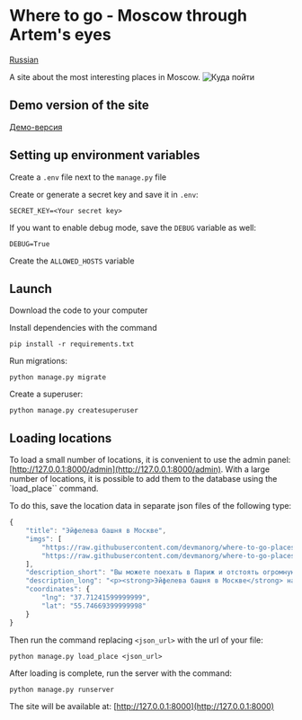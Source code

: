 # Where to go - Moscow through Artem's eyes
[Russian](RU_README.md)

A site about the most interesting places in Moscow.
![Куда пойти](https://github.com/user-attachments/assets/7794d2e8-bab8-4d4b-ae82-c7993b2cf923)


## Demo version of the site

[Демо-версия](https://gulfia83.pythonanywhere.com/)

## Setting up environment variables
Create a `.env` file next to the `manage.py` file

Create or generate a secret key and save it in `.env`:
```
SECRET_KEY=<Your secret key>
```
If you want to enable debug mode, save the `DEBUG` variable as well:
```
DEBUG=True
```
Create the `ALLOWED_HOSTS` variable

## Launch

Download the code to your computer

Install dependencies with the command
```
pip install -r requirements.txt
```
Run migrations:
```
python manage.py migrate
```
Create a superuser:
```
python manage.py createsuperuser
```

## Loading locations

To load a small number of locations, it is convenient to use the admin panel: [http://127.0.0.1:8000/admin](http://127.0.0.1:8000/admin).
With a large number of locations, it is possible to add them to the database using the `load_place`` command.

To do this, save the location data in separate json files of the following type:

```js
{
    "title": "Эйфелева башня в Москве",
    "imgs": [
        "https://raw.githubusercontent.com/devmanorg/where-to-go-places/master/media/8868d171420b5221f8f50af5e95a7b12.jpeg",
        "https://raw.githubusercontent.com/devmanorg/where-to-go-places/master/media/46cb25cf1719bf546c8bbcf1b51ba4f4.jpeg"
    ],
    "description_short": "Вы можете поехать в Париж и отстоять огромную очередь, чтобы посетить главную его достопримечательность — великолепную Эйфелеву башню.А можете просто сесть в метро и, не выезжая за пределы МКАД, прикоснуться к точной её копии.",
    "description_long": "<p><strong>Эйфелева башня в Москве</strong> находится недалеко от станции метро «Авиамоторная» на территории одного из производственных предприятий — завода «Москабельмет». Соорудили точную копию мировой архитектурной знаменитости сами рабочие этого завода. Высота заводской башни — 15 метров (для справки — высота оригинальной, парижской Эйфелевой башни составляет 324 метра)."
    "coordinates": {
        "lng": "37.71241599999999",
        "lat": "55.74669399999998"
    }
}
```
Then run the command replacing `<json_url>` with the url of your file:
```
python manage.py load_place <json_url>
```

After loading is complete, run the server with the command:
```
python manage.py runserver
```
The site will be available at: [http://127.0.0.1:8000](http://127.0.0.1:8000)
